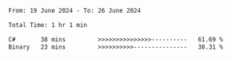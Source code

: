 <!--START_SECTION:waka-->

```txt
From: 19 June 2024 - To: 26 June 2024

Total Time: 1 hr 1 min

C#       38 mins         >>>>>>>>>>>>>>>----------   61.69 %
Binary   23 mins         >>>>>>>>>>---------------   38.31 %
```

<!--END_SECTION:waka-->
